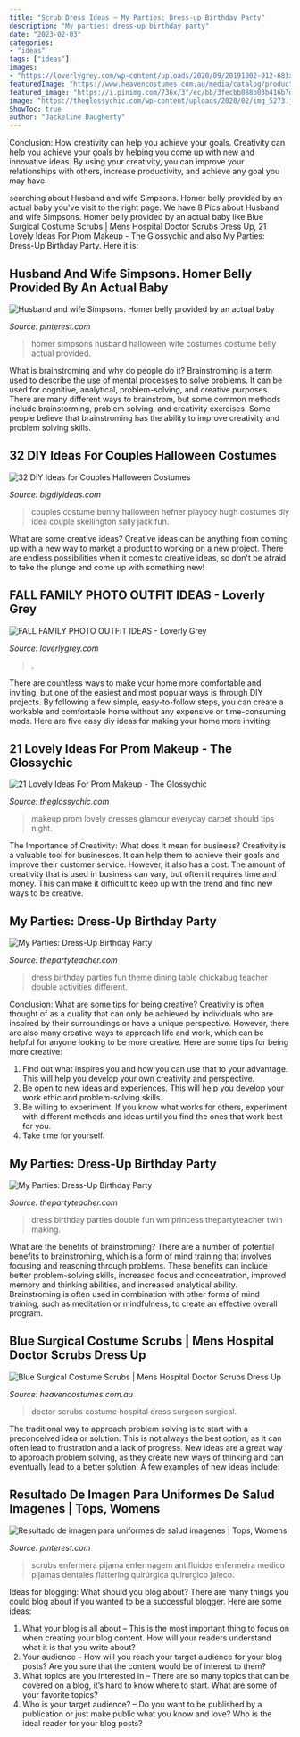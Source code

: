 ```yaml
---
title: "Scrub Dress Ideas ~ My Parties: Dress-up Birthday Party"
description: "My parties: dress-up birthday party"
date: "2023-02-03"
categories:
- "ideas"
tags: ["ideas"]
images:
- "https://loverlygrey.com/wp-content/uploads/2020/09/20191002-012-683x1024.jpeg"
featuredImage: "https://www.heavencostumes.com.au/media/catalog/product/cache/3ca7c4de79fd9294a778cbfdebc9dde4/u/w/uw-29424-surgeon-doctor-men_s-hospital-scrubs-costume-close-r1.jpg"
featured_image: "https://i.pinimg.com/736x/3f/ec/bb/3fecbb088b03b416b7d7cdb1c9786b5b.jpg"
image: "https://theglossychic.com/wp-content/uploads/2020/02/img_5273.jpg"
ShowToc: true
author: "Jackeline Daugherty"
---
```



Conclusion: How creativity can help you achieve your goals.
Creativity can help you achieve your goals by helping you come up with new and innovative ideas. By using your creativity, you can improve your relationships with others, increase productivity, and achieve any goal you may have.

	

		
searching about Husband and wife Simpsons. Homer belly provided by an actual baby you've visit to the right page. We have 8 Pics about Husband and wife Simpsons. Homer belly provided by an actual baby like Blue Surgical Costume Scrubs | Mens Hospital Doctor Scrubs Dress Up, 21 Lovely Ideas For Prom Makeup - The Glossychic and also My Parties: Dress-Up Birthday Party. Here it is:
		
    
## Husband And Wife Simpsons. Homer Belly Provided By An Actual Baby

<img loading=lazy src="https://i.pinimg.com/originals/ec/2e/54/ec2e548f578d798ce953fa836892001d.jpg" onerror="this.onerror=null;this.src='https://tse3.mm.bing.net/th?id=OIP.iSpWd9-7EsIG3K_a3ObzhgHaJ4&amp;pid=15.1';" alt="Husband and wife Simpsons. Homer belly provided by an actual baby">

_Source: pinterest.com_

>homer simpsons husband halloween wife costumes costume belly actual provided. 

	

What is brainstroming and why do people do it?
Brainstroming is a term used to describe the use of mental processes to solve problems. It can be used for cognitive, analytical, problem-solving, and creative purposes. There are many different ways to brainstrom, but some common methods include brainstorming, problem solving, and creativity exercises. Some people believe that brainstroming has the ability to improve creativity and problem solving skills.

    
## 32 DIY Ideas For Couples Halloween Costumes

<img loading=lazy src="http://www.bigdiyideas.com/wp-content/uploads/2014/10/hugh-hefner-and-playboy-bunny-couples-costume-450x700.jpg" onerror="this.onerror=null;this.src='https://tse3.mm.bing.net/th?id=OIP.MMNMXyJMCL54xgn-GW9PDQAAAA&amp;pid=15.1';" alt="32 DIY Ideas for Couples Halloween Costumes">

_Source: bigdiyideas.com_

>couples costume bunny halloween hefner playboy hugh costumes diy idea couple skellington sally jack fun. 

	

What are some creative ideas?
Creative ideas can be anything from coming up with a new way to market a product to working on a new project. There are endless possibilities when it comes to creative ideas, so don't be afraid to take the plunge and come up with something new!

    
## FALL FAMILY PHOTO OUTFIT IDEAS - Loverly Grey

<img loading=lazy src="https://loverlygrey.com/wp-content/uploads/2020/09/20191002-012-683x1024.jpeg" onerror="this.onerror=null;this.src='https://tse3.mm.bing.net/th?id=OIP.QFJH2eEkMznXAOHuOQkirwHaLG&amp;pid=15.1';" alt="FALL FAMILY PHOTO OUTFIT IDEAS - Loverly Grey">

_Source: loverlygrey.com_

>. 

	

There are countless ways to make your home more comfortable and inviting, but one of the easiest and most popular ways is through DIY projects. By following a few simple, easy-to-follow steps, you can create a workable and comfortable home without any expensive or time-consuming mods. Here are five easy diy ideas for making your home more inviting: 

    
## 21 Lovely Ideas For Prom Makeup - The Glossychic

<img loading=lazy src="https://theglossychic.com/wp-content/uploads/2020/02/img_5273.jpg" onerror="this.onerror=null;this.src='https://tse1.mm.bing.net/th?id=OIP.HFUjuuOcrWXRkOvcitm_XQHaHY&amp;pid=15.1';" alt="21 Lovely Ideas For Prom Makeup - The Glossychic">

_Source: theglossychic.com_

>makeup prom lovely dresses glamour everyday carpet should tips night. 

	

The Importance of Creativity: What does it mean for business?
Creativity is a valuable tool for businesses. It can help them to achieve their goals and improve their customer service. However, it also has a cost. The amount of creativity that is used in business can vary, but often it requires time and money. This can make it difficult to keep up with the trend and find new ways to be creative.

    
## My Parties: Dress-Up Birthday Party

<img loading=lazy src="http://thepartyteacher.com/wp-content/uploads/2012/12/20121202_DF_Dress.Up-152-850x850.jpg" onerror="this.onerror=null;this.src='https://tse3.mm.bing.net/th?id=OIP.KR7A3H_Y0m2tmTmqcx9YegHaHa&amp;pid=15.1';" alt="My Parties: Dress-Up Birthday Party">

_Source: thepartyteacher.com_

>dress birthday parties fun theme dining table chickabug teacher double activities different. 

	

Conclusion: What are some tips for being creative?
Creativity is often thought of as a quality that can only be achieved by individuals who are inspired by their surroundings or have a unique perspective. However, there are also many creative ways to approach life and work, which can be helpful for anyone looking to be more creative. Here are some tips for being more creative: 
1) Find out what inspires you and how you can use that to your advantage. This will help you develop your own creativity and perspective. 
2) Be open to new ideas and experiences. This will help you develop your work ethic and problem-solving skills. 
3) Be willing to experiment. If you know what works for others, experiment with different methods and ideas until you find the ones that work best for you. 
4) Take time for yourself.

    
## My Parties: Dress-Up Birthday Party

<img loading=lazy src="http://thepartyteacher.com/wp-content/uploads/2013/01/Dress-Up-Party-fashion-show-by-Double-the-Fun-Parties-wm.jpg" onerror="this.onerror=null;this.src='https://tse3.mm.bing.net/th?id=OIP.WZMsBhyccafkx_Lx11SeCQHaLG&amp;pid=15.1';" alt="My Parties: Dress-Up Birthday Party">

_Source: thepartyteacher.com_

>dress birthday parties double fun wm princess thepartyteacher twin making. 

	

What are the benefits of brainstroming?
There are a number of potential benefits to brainstroming, which is a form of mind training that involves focusing and reasoning through problems. These benefits can include better problem-solving skills, increased focus and concentration, improved memory and thinking abilities, and increased analytical ability. Brainstroming is often used in combination with other forms of mind training, such as meditation or mindfulness, to create an effective overall program.

    
## Blue Surgical Costume Scrubs | Mens Hospital Doctor Scrubs Dress Up

<img loading=lazy src="https://www.heavencostumes.com.au/media/catalog/product/cache/3ca7c4de79fd9294a778cbfdebc9dde4/u/w/uw-29424-surgeon-doctor-men_s-hospital-scrubs-costume-close-r1.jpg" onerror="this.onerror=null;this.src='https://tse1.mm.bing.net/th?id=OIP.SbRV34HRq3jtLqEAxHA9ogHaLM&amp;pid=15.1';" alt="Blue Surgical Costume Scrubs | Mens Hospital Doctor Scrubs Dress Up">

_Source: heavencostumes.com.au_

>doctor scrubs costume hospital dress surgeon surgical. 

	

The traditional way to approach problem solving is to start with a preconceived idea or solution. This is not always the best option, as it can often lead to frustration and a lack of progress. New ideas are a great way to approach problem solving, as they create new ways of thinking and can eventually lead to a better solution. A few examples of new ideas include:

    
## Resultado De Imagen Para Uniformes De Salud Imagenes | Tops, Womens

<img loading=lazy src="https://i.pinimg.com/736x/3f/ec/bb/3fecbb088b03b416b7d7cdb1c9786b5b.jpg" onerror="this.onerror=null;this.src='https://tse3.mm.bing.net/th?id=OIP.MjhI08hwapc-zb56ZJQMbgHaLh&amp;pid=15.1';" alt="Resultado de imagen para uniformes de salud imagenes | Tops, Womens">

_Source: pinterest.com_

>scrubs enfermera pijama enfermagem antifluidos enfermeira medico pijamas dentales flattering quirúrgica quirurgico jaleco. 

	

Ideas for blogging: What should you blog about?
There are many things you could blog about if you wanted to be a successful blogger. Here are some ideas: 
1) What your blog is all about – This is the most important thing to focus on when creating your blog content. How will your readers understand what it is that you write about? 
2) Your audience – How will you reach your target audience for your blog posts? Are you sure that the content would be of interest to them? 
3) What topics are you interested in – There are so many topics that can be covered on a blog, it’s hard to know where to start. What are some of your favorite topics? 
4) Who is your target audience? – Do you want to be published by a publication or just make public what you know and love? Who is the ideal reader for your blog posts?

